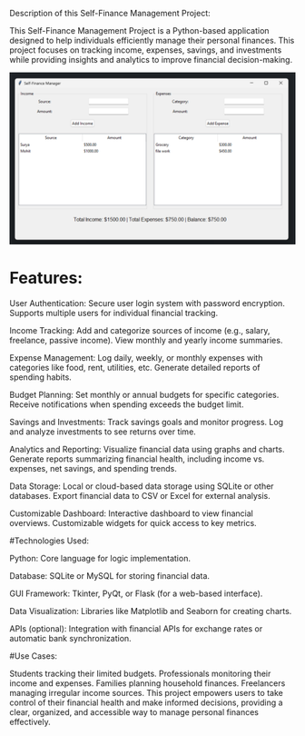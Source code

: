 Description of this Self-Finance Management Project:

This Self-Finance Management Project is a Python-based application designed to help individuals efficiently manage their personal finances. This project focuses on tracking income, expenses, savings, and investments while providing insights and analytics to improve financial decision-making.

<img src="Project Page.png">

# Features:

User Authentication:
Secure user login system with password encryption.
Supports multiple users for individual financial tracking.

Income Tracking:
Add and categorize sources of income (e.g., salary, freelance, passive income).
View monthly and yearly income summaries.

Expense Management:
Log daily, weekly, or monthly expenses with categories like food, rent, utilities, etc.
Generate detailed reports of spending habits.

Budget Planning:
Set monthly or annual budgets for specific categories.
Receive notifications when spending exceeds the budget limit.

Savings and Investments:
Track savings goals and monitor progress.
Log and analyze investments to see returns over time.

Analytics and Reporting:
Visualize financial data using graphs and charts.
Generate reports summarizing financial health, including income vs. expenses, net savings, and spending trends.

Data Storage:
Local or cloud-based data storage using SQLite or other databases.
Export financial data to CSV or Excel for external analysis.

Customizable Dashboard:
Interactive dashboard to view financial overviews.
Customizable widgets for quick access to key metrics.

#Technologies Used:

Python: Core language for logic implementation.

Database: SQLite or MySQL for storing financial data.

GUI Framework: Tkinter, PyQt, or Flask (for a web-based interface).

Data Visualization: Libraries like Matplotlib and Seaborn for creating charts.

APIs (optional): Integration with financial APIs for exchange rates or automatic bank synchronization.

#Use Cases:

Students tracking their limited budgets.
Professionals monitoring their income and expenses.
Families planning household finances.
Freelancers managing irregular income sources.
This project empowers users to take control of their financial health and make informed decisions, providing a clear, organized, and accessible way to manage personal finances effectively.
